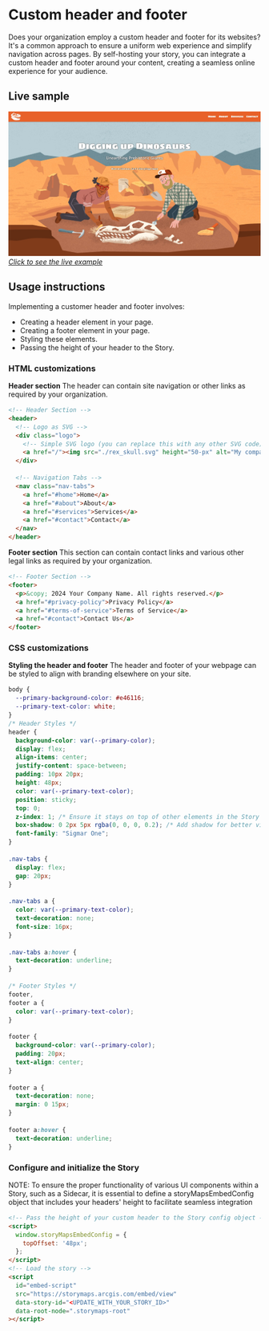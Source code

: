 # Custom header and footer

Does your organization employ a custom header and footer for its websites? It's a common approach to ensure a uniform web experience and simplify navigation across pages. By self-hosting your story, you can integrate a custom header and footer around your content, creating a seamless online experience for your audience.

## Live sample

[![Sample header footer](./assets/sample_header_footer.jpg "Sample header footer")](https://storymaps.esri.com/stories/storymaps-script-embed-examples/header-footer/)_[Click to see the live example](https://storymaps.esri.com/stories/storymaps-script-embed-examples/header-footer/)_

## Usage instructions

Implementing a customer header and footer involves:

- Creating a header element in your page.
- Creating a footer element in your page.
- Styling these elements.
- Passing the height of your header to the Story.

### HTML customizations

**Header section** The header can contain site navigation or other links as required by your organization.

```html
<!-- Header Section -->
<header>
  <!-- Logo as SVG -->
  <div class="logo">
    <!-- Simple SVG logo (you can replace this with any other SVG code) -->
    <a href="/"><img src="./rex_skull.svg" height="50-px" alt="My company home" /></a>
  </div>

  <!-- Navigation Tabs -->
  <nav class="nav-tabs">
    <a href="#home">Home</a>
    <a href="#about">About</a>
    <a href="#services">Services</a>
    <a href="#contact">Contact</a>
  </nav>
</header>
```

**Footer section** This section can contain contact links and various other legal links as required by your organization.

```html
<!-- Footer Section -->
<footer>
  <p>&copy; 2024 Your Company Name. All rights reserved.</p>
  <a href="#privacy-policy">Privacy Policy</a>
  <a href="#terms-of-service">Terms of Service</a>
  <a href="#contact">Contact Us</a>
</footer>
```

### CSS customizations

**Styling the header and footer** The header and footer of your webpage can be styled to align with branding elsewhere on your site.

```css
body {
  --primary-background-color: #e46116;
  --primary-text-color: white;
}
/* Header Styles */
header {
  background-color: var(--primary-color);
  display: flex;
  align-items: center;
  justify-content: space-between;
  padding: 10px 20px;
  height: 48px;
  color: var(--primary-text-color);
  position: sticky;
  top: 0;
  z-index: 1; /* Ensure it stays on top of other elements in the Story */
  box-shadow: 0 2px 5px rgba(0, 0, 0, 0.2); /* Add shadow for better visibility */
  font-family: "Sigmar One";
}

.nav-tabs {
  display: flex;
  gap: 20px;
}

.nav-tabs a {
  color: var(--primary-text-color);
  text-decoration: none;
  font-size: 16px;
}

.nav-tabs a:hover {
  text-decoration: underline;
}

/* Footer Styles */
footer,
footer a {
  color: var(--primary-text-color);
}

footer {
  background-color: var(--primary-color);
  padding: 20px;
  text-align: center;
}

footer a {
  text-decoration: none;
  margin: 0 15px;
}

footer a:hover {
  text-decoration: underline;
}
```

### Configure and initialize the Story

NOTE: To ensure the proper functionality of various UI components within a Story, such as a Sidecar, it is essential to define a storyMapsEmbedConfig object that includes your headers' height to facilitate seamless integration

```html
<!-- Pass the height of your custom header to the Story config object -->
<script>
  window.storyMapsEmbedConfig = {
    topOffset: '48px';
  };
</script>
<!-- Load the story -->
<script
  id="embed-script"
  src="https://storymaps.arcgis.com/embed/view"
  data-story-id="<UPDATE_WITH_YOUR_STORY_ID>"
  data-root-node=".storymaps-root"
></script>
```

